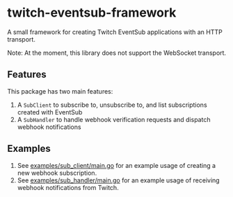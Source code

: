 # twitch-eventsub-framework

A small framework for creating Twitch EventSub applications with an HTTP transport.

Note: At the moment, this library does not support the WebSocket transport.

## Features

This package has two main features:
1. A `SubClient` to subscribe to, unsubscribe to, and list subscriptions created with EventSub
2. A `SubHandler` to handle webhook verification requests and dispatch webhook notifications

## Examples
1. See [examples/sub_client/main.go]() for an example usage of creating a new webhook subscription.
2. See [examples/sub_handler/main.go]() for an example usage of receiving webhook notifications from Twitch.
